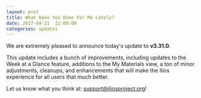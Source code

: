```yaml
---
layout: post
title: What Have You Done For Me Lately?
date: 2017-04-21  12:00:00
categories: updates
---
```


We are extremely pleased to announce today's update to __v3.31.0__.

This update includes a bunch of improvements, including updates to the Week at a Glance feature, additions to the My Materials view, a ton of minor adjustments, cleanups, and enhancements that will make the Ilios experience for all users that much better.


Let us know what you think at:  [support@iliosproject.org](mailto:support@iliosproject.org?subject=feedback)!
